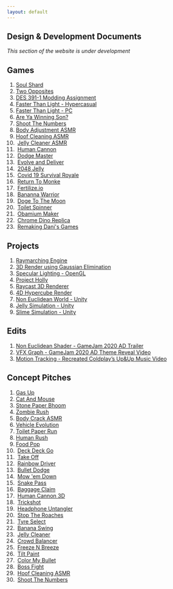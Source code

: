 ```yaml
---
layout: default
---
```

## Design & Development Documents
*This section of the website is under development*
## Games
1. [Soul Shard](https://aniketrajnish.github.io/docs/soulshard)
2. [Two Opposites](https://aniketrajnish.github.io/docs/twoopposites)
3. [DES 391-1 Modding Assignment](https://aniketrajnish.github.io/docs/dma)
4. [Faster Than Light - Hypercasual](https://aniketrajnish.github.io/docs/ftlhc)
5. [Faster Than Light - PC](https://aniketrajnish.github.io/docs/ftlpc)
6. [Are Ya Winning Son?](https://aniketrajnish.github.io/docs/ayws)
7. [Shoot The Numbers](https://aniketrajnish.github.io/docs/stn)
8. [Body Adjustment ASMR](https://aniketrajnish.github.io/docs/baasmr)
9. [Hoof Cleaning ASMR](https://aniketrajnish.github.io/docs/hcasmr)
10. &nbsp;[Jelly Cleaner ASMR](https://aniketrajnish.github.io/docs/jcasmr)
11. &nbsp;[Human Cannon](https://aniketrajnish.github.io/docs/humancannon)
12. &nbsp;[Dodge Master](https://aniketrajnish.github.io/docs/dodge)
13. &nbsp;[Evolve and Deliver](https://aniketrajnish.github.io/docs/end)
14. &nbsp;[2048 Jelly](https://aniketrajnish.github.io/docs/j2048)
15. &nbsp;[Covid 19 Survival Royale](https://aniketrajnish.github.io/docs/c19sr)
16. &nbsp;[Return To Monke](https://aniketrajnish.github.io/docs/r2m)
17. &nbsp;[Fertilize.io](https://aniketrajnish.github.io/docs/fert)
18. &nbsp;[Bananna Warrior](https://aniketrajnish.github.io/docs/bw)
19. &nbsp;[Doge To The Moon](https://aniketrajnish.github.io/docs/d2m)
20. &nbsp;[Toilet Spinner](https://aniketrajnish.github.io/docs/toiletspin)
21. &nbsp;[Obamium Maker](https://aniketrajnish.github.io/docs/obama)
22. &nbsp;[Chrome Dino Replica](https://aniketrajnish.github.io/docs/e404)
23. &nbsp;[Remaking Dani's Games](https://aniketrajnish.github.io/docs/daniremake)

## Projects
1. [Raymarching Engine](https://aniketrajnish.github.io/docs/raymarch)
2. [3D Render using Gaussian Elimination](https://aniketrajnish.github.io/docs/gaussrender)
3. [Specular Lighting - OpenGL](https://aniketrajnish.github.io/docs/specularopengl)
4. [Project Holly](https://aniketrajnish.github.io/docs/holly)
5. [Raycast 3D Renderer](https://aniketrajnish.github.io/docs/raycast3d)
6. [4D Hypercube Render](https://aniketrajnish.github.io/docs/hypercube)
7. [Non Euclidean World - Unity](https://aniketrajnish.github.io/docs/ne)
8. [Jelly Simulation - Unity](https://aniketrajnish.github.io/docs/jelly)
9. [Slime Simulation - Unity](https://aniketrajnish.github.io/docs/slime)

## Edits
1. [Non Euclidean Shader - GameJam 2020 AD Trailer](https://aniketrajnish.github.io/docs/nes)
2. [VFX Graph - GameJam 2020 AD Theme Reveal Video](https://aniketrajnish.github.io/docs/vfxgraph)
3. [Motion Tracking - Recreated Coldplay’s Up&Up Music Video](https://aniketrajnish.github.io/docs/upnup)

## Concept Pitches
1. [Gas Up](files/GasUp.pdf)
2. [Cat And Mouse](files/CatAndMouse.pdf)
3. [Stone Paper Bhoom](files/StonePaperBhoom.pdf)
4. [Zombie Rush](files/ZombieRush.pdf)
5. [Body Crack ASMR](files/BodyCrackASMR.pdf)
6. [Vehicle Evolution](files/VehicleEvolution.pdf)
7. [Toilet Paper Run](files/ToiletPaperRun.pdf)
8. [Human Rush](files/HumanRush.pdf)
9. [Food Pop](files/FoodPop.pdf)
10. &nbsp;[Deck Deck Go](files/DeckDeckGo.pdf)
11. &nbsp;[Take Off](files/TakeOff.pdf)
12. &nbsp;[Rainbow Driver](files/RainbowDriver.pdf)
13. &nbsp;[Bullet Dodge](files/BulletDodge.pdf)
14. &nbsp;[Mow 'em Down](files/MowEmDown.pdf)
15. &nbsp;[Snake Pass](files/SnakePass.pdf)
16. &nbsp;[Baggage Claim](files/BaggageClaim.pdf)
17. &nbsp;[Human Cannon 3D](files/HumanCanon3D.pdf)
18. &nbsp;[Trickshot](files/Trickshot.pdf)
19. &nbsp;[Headphone Untangler](files/HeadphoneUntangler.pdf)
20. &nbsp;[Stop The Roaches](files/StopTheRoaches.pdf)
21. &nbsp;[Tyre Select](files/TyreSelect.pdf)
22. &nbsp;[Banana Swing](files/BananaSwing.pdf)
23. &nbsp;[Jelly Cleaner](files/JellyCleaner.pdf)
24. &nbsp;[Crowd Balancer](files/CrowdBalancer.pdf)
25. &nbsp;[Freeze N Breeze](files/FreezeNBreeze.pdf)
26. &nbsp;[Tilt Paint](files/TiltPaint.pdf)
27. &nbsp;[Color My Bullet](files/ColorMyBullet.pdf)
28. &nbsp;[Boss Fight](files/BossFight.pdf)
29. &nbsp;[Hoof Cleaning ASMR](files/HoofCleaningASMR.pdf)
30. &nbsp;[Shoot The Numbers](files/ShootTheNumbers.pdf)



